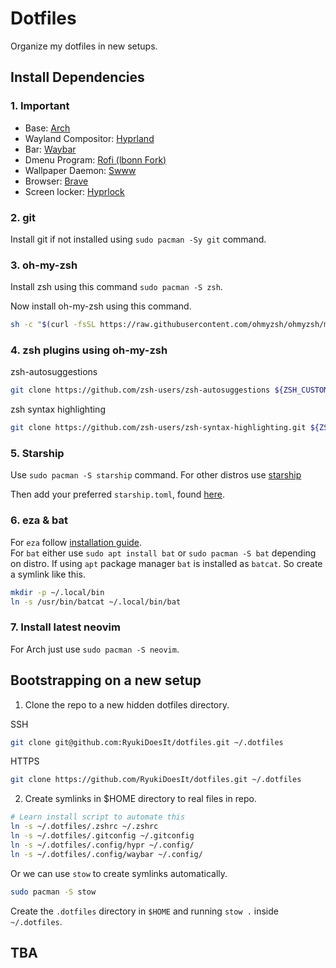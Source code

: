 # Dotfiles

Organize my dotfiles in new setups.

## Install Dependencies
### 1. Important

- Base: [Arch](https://archlinux.org/) <br>
- Wayland Compositor: [Hyprland](https://hyprland.org/) <br>
- Bar: [Waybar](https://github.com/Alexays/Waybar) <br>
- Dmenu Program: [Rofi (lbonn Fork)](https://github.com/lbonn/rofi) <br>
- Wallpaper Daemon: [Swww](https://github.com/LGFae/swww) <br>
- Browser: [Brave](https://brave.com/linux/) <br>
- Screen locker: [Hyprlock](https://github.com/hyprwm/hyprlock)

### 2. git

Install git if not installed using `sudo pacman -Sy git` command.

### 3. oh-my-zsh

Install zsh using this command `sudo pacman -S zsh`.

Now install oh-my-zsh using this command.

```sh
sh -c "$(curl -fsSL https://raw.githubusercontent.com/ohmyzsh/ohmyzsh/master/tools/install.sh)"
```

### 4. zsh plugins using oh-my-zsh

zsh-autosuggestions
```sh
git clone https://github.com/zsh-users/zsh-autosuggestions ${ZSH_CUSTOM:-~/.oh-my-zsh/custom}/plugins/zsh-autosuggestions
```
zsh syntax highlighting
```sh
git clone https://github.com/zsh-users/zsh-syntax-highlighting.git ${ZSH_CUSTOM:-~/.oh-my-zsh/custom}/plugins/zsh-syntax-highlighting
```

### 5. Starship

Use `sudo pacman -S starship` command. For other distros use [starship](https://starship.rs/guide/#%F0%9F%9A%80-installation "starship installation")

Then add your preferred `starship.toml`, found [here](https://starship.rs/presets/ "starship presets").

### 6. eza & bat

For `eza` follow [installation guide](https://github.com/eza-community/eza/blob/main/INSTALL.md "eza installation guide"). <br>
For `bat` either use `sudo apt install bat` or `sudo pacman -S bat` depending on distro. If using `apt` package manager `bat` is installed as `batcat`. So create a symlink like this.

```sh
mkdir -p ~/.local/bin
ln -s /usr/bin/batcat ~/.local/bin/bat
```

### 7. Install latest neovim

For Arch just use `sudo pacman -S neovim`.

## Bootstrapping on a new setup

1. Clone the repo to a new hidden dotfiles directory.

SSH
```sh
git clone git@github.com:RyukiDoesIt/dotfiles.git ~/.dotfiles
```
HTTPS
```sh
git clone https://github.com/RyukiDoesIt/dotfiles.git ~/.dotfiles
```

2. Create symlinks in $HOME directory to real files in repo.

```sh
# Learn install script to automate this
ln -s ~/.dotfiles/.zshrc ~/.zshrc
ln -s ~/.dotfiles/.gitconfig ~/.gitconfig
ln -s ~/.dotfiles/.config/hypr ~/.config/
ln -s ~/.dotfiles/.config/waybar ~/.config/
```
Or we can use `stow` to create symlinks automatically.
```sh
sudo pacman -S stow
```
Create the `.dotfiles` directory in `$HOME` and running `stow .` inside `~/.dotfiles`.


## TBA
